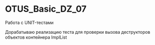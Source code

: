 # OTUS_Basic_DZ_07
Работа с UNIT-тестами

Дорабатываю реализацию теста для проверки вызова деструкторов объектов контейнера ImplList
